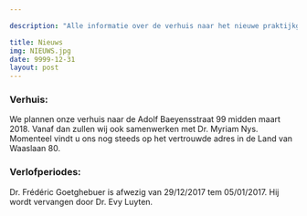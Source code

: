 ```yaml
---

description: "Alle informatie over de verhuis naar het nieuwe praktijkgebouw en afwezigheden tijdens de verlofperiodes."

title: Nieuws
img: NIEUWS.jpg
date: 9999-12-31
layout: post
---
```


### Verhuis:

We plannen onze verhuis naar de Adolf Baeyensstraat 99 midden maart 2018. Vanaf dan zullen wij ook samenwerken met Dr. Myriam Nys. Momenteel vindt u ons nog steeds op het vertrouwde adres in de Land van Waaslaan 80.


### Verlofperiodes:

Dr. Frédéric Goetghebuer is afwezig van 29/12/2017 tem 05/01/2017. Hij wordt vervangen door Dr. Evy Luyten.
